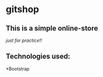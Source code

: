 # gitshop

## This is a simple online-store

_just for practice!!_

## Technologies used:

\*Bootstrap
